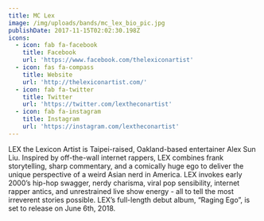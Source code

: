 ```yaml
---
title: MC Lex
image: /img/uploads/bands/mc_lex_bio_pic.jpg
publishDate: 2017-11-15T02:02:30.198Z
icons:
  - icon: fab fa-facebook
    title: Facebook
    url: 'https://www.facebook.com/thelexiconartist'
  - icon: fas fa-compass
    title: Website
    url: 'http://thelexiconartist.com/'
  - icon: fab fa-twitter
    title: Twitter
    url: 'https://twitter.com/lextheconartist'
  - icon: fab fa-instagram
    title: Instagram
    url: 'https://instagram.com/lextheconartist'
---
```

LEX the Lexicon Artist is Taipei-raised, Oakland-based entertainer Alex Sun Liu. Inspired by off-the-wall internet rappers, LEX combines frank storytelling, sharp commentary, and a comically huge ego to deliver the unique perspective of a weird Asian nerd in America. LEX invokes early 2000’s hip-hop swagger, nerdy charisma, viral pop sensibility, internet rapper antics, and unrestrained live show energy - all to tell the most irreverent stories possible. LEX’s full-length debut album, “Raging Ego”, is set to release on June 6th, 2018.
